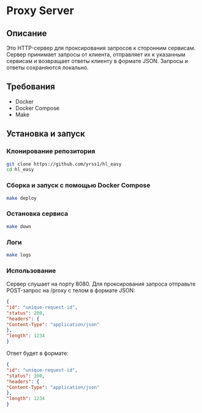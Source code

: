 # Proxy Server

## Описание
Это HTTP-сервер для проксирования запросов к сторонним сервисам. Сервер принимает запросы от клиента, отправляет их к указанным сервисам и возвращает ответы клиенту в формате JSON. Запросы и ответы сохраняются локально.

## Требования
- Docker
- Docker Compose
- Make

## Установка и запуск

### Клонирование репозитория
```sh
git clone https://github.com/yrss1/hl_easy
cd hl_easy
```


### Сборка и запуск с помощью Docker Compose
```sh
make deploy
```
### Остановка сервиса
```sh
make down
```
### Логи
```sh
make logs
```

### Использование
Сервер слушает на порту 8080. Для проксирования запроса отправьте POST-запрос на /proxy с телом в формате JSON:
```json
{
"id": "unique-request-id",
"status": 200,
"headers": {
"Content-Type": "application/json"
},
"length": 1234
}
```
Ответ будет в формате:

```json
{
"id": "unique-request-id",
"status": 200,
"headers": {
"Content-Type": "application/json"
},
"length": 1234
}
```
